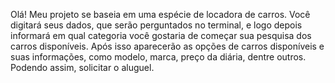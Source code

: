 Olá! Meu projeto se baseia em uma espécie de locadora de carros. Você digitará seus dados, que serão perguntados no terminal, e logo depois informará em qual categoria você gostaria de começar sua pesquisa dos carros disponíveis. Após isso aparecerão as opções de carros disponíveis e suas informações, como modelo, marca, preço da diária, dentre outros. Podendo assim, solicitar o aluguel.

